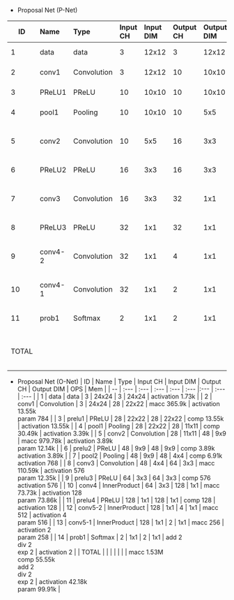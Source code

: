 * Proposal Net (P-Net)

| ID | Name | Type | Input CH | Input DIM | Output CH | Output DIM | OPS | Mem |
| -- | :--- | :--- | :--- | :--- | :--- |:--- | :--- | :--- | 
| 1	| data	| data		| 3	| 12x12	| 3	| 12x12		| activation	432 | 
| 2	| conv1	| Convolution	| 3	| 12x12	| 10	| 10x10 |	macc	27k | activation	1000 | param	280| 
| 3	| PReLU1| 	PReLU	| 	10	| 10x10	| 10	| 10x10	| comp	1000 | activation	1000 | 
| 4	| pool1	| Pooling	| 	10	| 10x10	| 10	| 5x5	| comp	1000 | activation	250 | 
| 5	| conv2	| Convolution	| 10	| 5x5	| 16	| 3x3	| macc	12.96k | activation	144<br>param	1.46k | 
| 6	| PReLU2| 	PReLU	| 	16	| 3x3	| 16	| 3x3	| comp	144 | activation	144
| 7	| conv3	| Convolution		| 16	| 3x3	| 32	| 1x1	| macc	4.61k | activation	32<br>param	4.64k | 
| 8	| PReLU3| 	PReLU		| 32	| 1x1	| 32	| 1x1	| comp	32 | activation	32| 
| 9	| conv4-2	| Convolution	| 	32	| 1x1	| 4	| 1x1 | 	macc	128 | activation	4<br>param	132| 
| 10	| conv4-1	| Convolution	| 	32	| 1x1	| 2	| 1x1	| macc	64 | activation	2<br>param	66 | 
| 11	| prob1	| Softmax		| 2	| 1x1	| 2	| 1x1 | add	2<br>div	2<br>exp	2 | activation	2 |
| TOTAL | | | | | | |	macc	44.76k<br>comp	2.18k | add	2<br>div	2<br>exp	2 | activation	3.04k<br>param	6.57k |

* Proposal Net (O-Net)
| ID | Name | Type | Input CH | Input DIM | Output CH | Output DIM | OPS | Mem |
| -- | :--- | :--- | :--- | :--- | :--- |:--- | :--- | :--- | 
| 1	| data	| data		| 3	| 24x24	| 3	| 24x24 | activation	1.73k | 
| 2	| conv1	| Convolution	| 	3	| 24x24	| 28	| 22x22 | 	macc	365.9k | activation	13.55k<br>param	784 | 
| 3	| prelu1	| PReLU	| 	28	| 22x22	| 28	| 22x22 | comp	13.55k | activation	13.55k | 
| 4	| pool1	| Pooling	| 28	| 22x22	| 28	| 11x11	| comp	30.49k | activation	3.39k | 
| 5	| conv2	| Convolution		| 28	| 11x11	| 48	| 9x9	| macc	979.78k | activation	3.89k<br>param	12.14k | 
| 6	| prelu2	| PReLU		| 48	| 9x9	| 48	| 9x9 | comp	3.89k<br>activation	3.89k | 
| 7	| pool2	| Pooling	| 	48	| 9x9	| 48	| 4x4 | comp	6.91k<br>activation	768 | 
| 8	| conv3	| Convolution	| 	48	| 4x4	| 64	| 3x3 | macc	110.59k | activation	576<br>param	12.35k | 
| 9	| prelu3	| PReLU	| 64	| 3x3	| 64	| 3x3 | comp	576<br>activation	576 | 
| 10	| conv4	| InnerProduct	| 	64	| 3x3	| 128	| 1x1 | macc	73.73k | activation	128<br>param	73.86k | 
| 11	| prelu4	| PReLU	| 	128	| 1x1	| 128	| 1x1	| comp	128 | activation	128 | 
| 12	| conv5-2	| InnerProduct	| 	128	| 1x1	| 4	| 1x1 | macc	512 | activation	4<br>param	516 | 
| 13	| conv5-1	| InnerProduct	| 	128	| 1x1	| 2	| 1x1 | macc	256 | activation	2<br>param	258 | 
| 14	| prob1 | 	Softmax	 | 	2	| 1x1	| 2	| 1x1 | 	add	2<br>div	2<br>exp	2 | activation	2 | 
| TOTAL | | | | | | | macc	1.53M<br>comp	55.55k<br>add	2<br>div	2<br>exp	2 | activation	42.18k<br>param	99.91k | 
